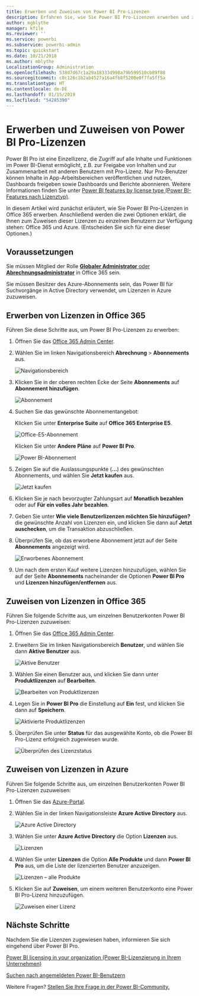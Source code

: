 ```yaml
---
title: Erwerben und Zuweisen von Power BI Pro-Lizenzen
description: Erfahren Sie, wie Sie Power BI Pro-Lizenzen erwerben und zuweisen, damit Ihre Benutzer auf alle Inhalte und Funktionen im Power BI-Dienst zugreifen können.
author: mgblythe
manager: kfile
ms.reviewer: ''
ms.service: powerbi
ms.subservice: powerbi-admin
ms.topic: quickstart
ms.date: 10/21/2018
ms.author: mblythe
LocalizationGroup: Administration
ms.openlocfilehash: 538d7d67c1a29a18333d998a79b599510cb89f88
ms.sourcegitcommit: c8c126c1b2ab4527a16a4fb8f5208e0f7fa5ff5a
ms.translationtype: HT
ms.contentlocale: de-DE
ms.lasthandoff: 01/15/2019
ms.locfileid: "54285390"
---
```

# <a name="purchase-and-assign-power-bi-pro-licenses"></a>Erwerben und Zuweisen von Power BI Pro-Lizenzen

Power BI Pro ist eine Einzellizenz, die Zugriff auf alle Inhalte und Funktionen im Power BI-Dienst ermöglicht, z.B. zur Freigabe von Inhalten und zur Zusammenarbeit mit anderen Benutzern mit Pro-Lizenz. Nur Pro-Benutzer können Inhalte in App-Arbeitsbereichen veröffentlichen und nutzen, Dashboards freigeben sowie Dashboards und Berichte abonnieren. Weitere Informationen finden Sie unter [Power BI features by license type (Power BI-Features nach Lizenztyp)](service-features-license-type.md).

In diesem Artikel wird zunächst erläutert, wie Sie Power BI Pro-Lizenzen in Office 365 erwerben. Anschließend werden die zwei Optionen erklärt, die Ihnen zum Zuweisen dieser Lizenzen zu einzelnen Benutzern zur Verfügung stehen: Office 365 und Azure. (Entscheiden Sie sich für eine dieser Optionen.)

## <a name="prerequisites"></a>Voraussetzungen

Sie müssen Mitglied der Rolle [**Globaler Administrator** oder **Abrechnungsadministrator**](https://support.office.com/article/about-office-365-admin-roles-da585eea-f576-4f55-a1e0-87090b6aaa9d?ui=en-US&rs=en-US&ad=US) in Office 365 sein.

Sie müssen Besitzer des Azure-Abonnements sein, das Power BI für Suchvorgänge in Active Directory verwendet, um Lizenzen in Azure zuzuweisen.

## <a name="purchase-licenses-in-office-365"></a>Erwerben von Lizenzen in Office 365

Führen Sie diese Schritte aus, um Power BI Pro-Lizenzen zu erwerben:

1. Öffnen Sie das [Office 365 Admin Center](https://portal.office.com/adminportal/home#/homepage).

2. Wählen Sie im linken Navigationsbereich **Abrechnung** > **Abonnements** aus.

    ![Navigationsbereich](media/service-admin-purchasing-power-bi-pro/service-purchasing-power-bi-pro-01.png)

3. Klicken Sie in der oberen rechten Ecke der Seite **Abonnements** auf **Abonnement hinzufügen**.

    ![Abonnement](media/service-admin-purchasing-power-bi-pro/service-purchasing-power-bi-pro-02.png)

4. Suchen Sie das gewünschte Abonnementangebot:

    Klicken Sie unter **Enterprise Suite** auf **Office 365 Enterprise E5**.

    ![Office-E5-Abonnement](media/service-admin-purchasing-power-bi-pro/service-purchasing-power-bi-pro-03.png)

    Klicken Sie unter **Andere Pläne** auf **Power BI Pro**.

    ![Power BI-Abonnement](media/service-admin-purchasing-power-bi-pro/service-purchasing-power-bi-pro-04.png)

5. Zeigen Sie auf die Auslassungspunkte (**...**) des gewünschten Abonnements, und wählen Sie **Jetzt kaufen** aus.

    ![Jetzt kaufen](media/service-admin-purchasing-power-bi-pro/service-purchasing-power-bi-pro-05.png)

6. Klicken Sie je nach bevorzugter Zahlungsart auf **Monatlich bezahlen** oder auf **Für ein volles Jahr bezahlen**.

7. Geben Sie unter **Wie viele Benutzerlizenzen möchten Sie hinzufügen?** die gewünschte Anzahl von Lizenzen ein, und klicken Sie dann auf **Jetzt auschecken**, um die Transaktion abzuschließen.

8. Überprüfen Sie, ob das erworbene Abonnement jetzt auf der Seite **Abonnements** angezeigt wird.

   ![Erworbenes Abonnement](media/service-admin-purchasing-power-bi-pro/service-purchasing-power-bi-pro-06.png)

9. Um nach dem ersten Kauf weitere Lizenzen hinzuzufügen, wählen Sie auf der Seite **Abonnements** nacheinander die Optionen **Power BI Pro** und **Lizenzen hinzufügen/entfernen** aus.

## <a name="assign-licenses-in-office-365"></a>Zuweisen von Lizenzen in Office 365

Führen Sie folgende Schritte aus, um einzelnen Benutzerkonten Power BI Pro-Lizenzen zuzuweisen:

1. Öffnen Sie das [Office 365 Admin Center](https://portal.office.com/adminportal/home#/homepage).

2. Erweitern Sie im linken Navigationsbereich **Benutzer**, und wählen Sie dann **Aktive Benutzer** aus.

    ![Aktive Benutzer](media/service-admin-purchasing-power-bi-pro/service-assigning-power-bi-pro-licenses-05.png)

3. Wählen Sie einen Benutzer aus, und klicken Sie dann unter **Produktlizenzen** auf **Bearbeiten**.

    ![Bearbeiten von Produktlizenzen](media/service-admin-purchasing-power-bi-pro/service-assigning-power-bi-pro-licenses-06.png)

4. Legen Sie in **Power BI Pro** die Einstellung auf **Ein** fest, und klicken Sie dann auf **Speichern**.

    ![Aktivierte Produktlizenzen](media/service-admin-purchasing-power-bi-pro/service-assigning-power-bi-pro-licenses-07.png)

5. Überprüfen Sie unter **Status** für das ausgewählte Konto, ob die Power BI Pro-Lizenz erfolgreich zugewiesen wurde.

    ![Überprüfen des Lizenzstatus](media/service-admin-purchasing-power-bi-pro/service-assigning-power-bi-pro-licenses-08.png)

## <a name="assign-licenses-in-azure"></a>Zuweisen von Lizenzen in Azure

Führen Sie folgende Schritte aus, um einzelnen Benutzerkonten Power BI Pro-Lizenzen zuzuweisen:

1. Öffnen Sie das [Azure-Portal](https://ms.portal.azure.com/#@microsoft.onmicrosoft.com/dashboard/private/39bc3cf7-31a4-43f6-954c-f2d69ca2f0).

2. Wählen Sie in der linken Navigationsleiste **Azure Active Directory** aus.

    ![Azure Active Directory](media/service-admin-purchasing-power-bi-pro/service-assigning-power-bi-pro-licenses-01.png)

3. Wählen Sie unter **Azure Active Directory** die Option **Lizenzen** aus.

    ![Lizenzen](media/service-admin-purchasing-power-bi-pro/service-assigning-power-bi-pro-licenses-02.png)

4. Wählen Sie unter **Lizenzen** die Option **Alle Produkte** und dann **Power BI Pro** aus, um die Liste der lizenzierten Benutzer anzuzeigen.

    ![Lizenzen – alle Produkte](media/service-admin-purchasing-power-bi-pro/service-assigning-power-bi-pro-licenses-03.png)

5. Klicken Sie auf **Zuweisen**, um einem weiteren Benutzerkonto eine Power BI Pro-Lizenz hinzuzufügen.

    ![Zuweisen einer Lizenz](media/service-admin-purchasing-power-bi-pro/service-assigning-power-bi-pro-licenses-04.png)

## <a name="next-steps"></a>Nächste Schritte

Nachdem Sie die Lizenzen zugewiesen haben, informieren Sie sich eingehend über Power BI Pro.

[Power BI licensing in your organization (Power BI-Lizenzierung in Ihrem Unternehmen)](service-admin-licensing-organization.md)

[Suchen nach angemeldeten Power BI-Benutzern](service-admin-access-usage.md)

Weitere Fragen? [Stellen Sie Ihre Frage in der Power BI-Community.](https://community.powerbi.com/)

